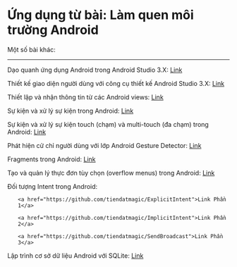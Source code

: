 # Ứng dụng từ bài: Làm quen môi trường Android

Một số bài khác:
***
Dạo quanh ứng dụng Android trong Android Studio 3.X: 
<a href="https://github.com/tiendatmagic/daoquanhandroid">Link</a>

Thiết kế giao diện người dùng với công cụ thiết kế Android Studio 3.X: 
<a href="https://github.com/tiendatmagic/LayoutSample">Link</a>

Thiết lập và nhận thông tin từ các Android views: 
<a href="https://github.com/tiendatmagic/MyFirstAndroidApplication">Link</a>

Sự kiện và xử lý sự kiện trong Android: 
<a href="https://github.com/tiendatmagic/androidbasicview">Link</a>

Sự kiện và xử lý sự kiện touch (chạm) và multi-touch (đa chạm) trong Android: 
<a href="https://github.com/tiendatmagic/MotionEvent">Link</a>

Phát hiện cử chỉ người dùng với lớp Android Gesture Detector: 
<a href="https://github.com/tiendatmagic/CommonGestures">Link</a>

Fragments trong Android: 
<a href="https://github.com/tiendatmagic/FragmentExample">Link</a>

Tạo và quản lý thực đơn tùy chọn (overflow menus) trong Android: 
<a href="https://github.com/tiendatmagic/Menu_example_android">Link</a>

Đối tượng Intent trong Android: 
      
<ul>
	
	<a href="https://github.com/tiendatmagic/ExplicitIntent">Link Phần 1</a>
	
	<a href="https://github.com/tiendatmagic/ImplicitIntent">Link Phần 2</a>
	
	<a href="https://github.com/tiendatmagic/SendBroadcast">Link Phần 3</a>
	
</ul>
Lập trình cơ sở dữ liệu Android với SQLite: 
<a href="https://github.com/tiendatmagic/SQLiteDemoApplication">Link</a>
